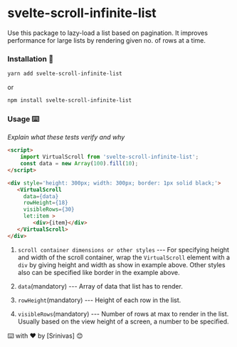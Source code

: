 # svelte-scroll-infinite-list

Use this package to lazy-load a list based on pagination. It improves performance for large lists by rendering given no. of rows at a time.

### Installation 🔧



```bash
yarn add svelte-scroll-infinite-list
``` 

or

```bash
npm install svelte-scroll-infinite-list
``` 


### Usage ⌨️

_Explain what these tests verify and why_

```html
<script>
    import VirtualScroll from 'svelte-scroll-infinite-list';
    const data = new Array(100).fill(10);
</script>

<div style='height: 300px; width: 300px; border: 1px solid black;'>
   <VirtualScroll 
     data={data}
     rowHeight={18} 
     visibleRows={30} 
     let:item >
        <div>{item}</div>
   </VirtualScroll>
</div>
```

1. `scroll container dimensions or other styles` ---
For specifying height and width of the scroll container, wrap the `VirtualScroll` element with a `div` by giving height and width as show in example above. Other styles also can be specified like border in the example above.

2. `data`(mandatory) --- Array of data that list has to render.
3. `rowHeight`(mandatory) --- Height of each row in the list.
4. `visibleRows`(mandatory) --- Number of rows at max to render in the list. Usually based on the view height of a screen, a number to be specified.

⌨️ with ❤️ by [Srinivas] 😊